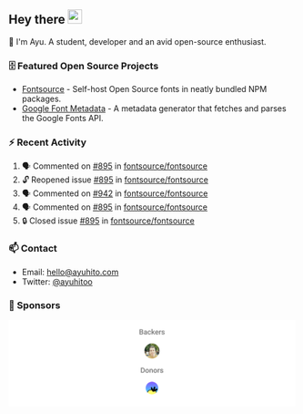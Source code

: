 ## Hey there <img src="https://media.giphy.com/media/hvRJCLFzcasrR4ia7z/giphy.gif" width="25" height="25">

📝 I'm Ayu. A student, developer and an avid open-source enthusiast.

### 🗄 Featured Open Source Projects

- [Fontsource](https://github.com/fontsource/fontsource) - Self-host Open Source fonts in neatly bundled NPM packages.
- [Google Font Metadata](https://github.com/fontsource/google-font-metadata) - A metadata generator that fetches and parses the Google Fonts API.

### ⚡ Recent Activity

<!--START_SECTION:activity-->

1. 🗣 Commented on [#895](https://github.com/fontsource/fontsource/issues/895#issuecomment-1944275908) in [fontsource/fontsource](https://github.com/fontsource/fontsource)
2. 🔓 Reopened issue [#895](https://github.com/fontsource/fontsource/issues/895) in [fontsource/fontsource](https://github.com/fontsource/fontsource)
3. 🗣 Commented on [#942](https://github.com/fontsource/fontsource/issues/942#issuecomment-1942650347) in [fontsource/fontsource](https://github.com/fontsource/fontsource)
4. 🗣 Commented on [#895](https://github.com/fontsource/fontsource/issues/895#issuecomment-1937767012) in [fontsource/fontsource](https://github.com/fontsource/fontsource)
5. 🔒 Closed issue [#895](https://github.com/fontsource/fontsource/issues/895) in [fontsource/fontsource](https://github.com/fontsource/fontsource)
<!--END_SECTION:activity-->

### 📫 Contact

- Email: hello@ayuhito.com
- Twitter: [@ayuhitoo](https://twitter.com/ayuhitoo)

### :sparkling_heart: Sponsors

<p align="center">
  <a href="https://cdn.jsdelivr.net/gh/ayuhito/ayuhito/sponsors.svg">
    <img src='https://raw.githubusercontent.com/ayuhito/ayuhito/master/sponsors.svg'/>
  </a>
</p>
